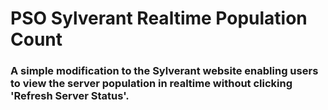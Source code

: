 # PSO Sylverant Realtime Population Count
### A simple modification to the Sylverant website enabling users to view the server population in realtime without clicking 'Refresh Server Status'.

